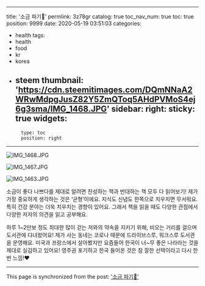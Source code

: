 
---
title: '소금 파기🧂'
permlink: 3z78gr
catalog: true
toc_nav_num: true
toc: true
position: 9999
date: 2020-05-19 03:51:03
categories:
- health
tags:
- health
- food
- kr
- korea
- steem
thumbnail: 'https://cdn.steemitimages.com/DQmNNaA2WRwMdpgJusZ82Y5ZmQToq5AHdPVMoS4ej6g3sma/IMG_1468.JPG'
sidebar:
    right:
        sticky: true
widgets:
    -
        type: toc
        position: right
---


![IMG_1468.JPG](https://cdn.steemitimages.com/DQmNNaA2WRwMdpgJusZ82Y5ZmQToq5AHdPVMoS4ej6g3sma/IMG_1468.JPG)


![IMG_1467.JPG](https://cdn.steemitimages.com/DQmNScs7WQK9wkPuMge9hUhkcSVxrdVJgSDBgGdVStcxH1o/IMG_1467.JPG)


![IMG_1463.JPG](https://cdn.steemitimages.com/DQmbBTj36fT8qiGTtVdvxYx6YA2YW73McusKjbhKx2NYA7A/IMG_1463.JPG)




소금이 좋다 나쁘다를 제대로 알려면
찬성하는 책과 반대하는 책 모두 다 읽어보기!
제가 가장 중요하게 생각하는 것은 ‘균형’이에요.
지식도 신념도 한쪽으로 치우치면 무서워요.
특히 건강 분야는 더욱 치우치는 경향이 있어요.
그래서 책을 읽을 때도 다양한 관점에서
다양한 저자의 의견을 읽고 공부해요.



하루 1~2만보 정도 최대한 많이 걷는
저와의 약속을 지키기 위해,
비오는 거리를 걸으며 도서관에 다녀왔어요!
제가 사는 동네는 코로나 때문에
드라이브스루, 워크스루 도서관을 운영해요.
미국과 프랑스에서 살아봤지만
요즘들어 한국이 너~무 좋은 나라라는 것을
제대로 실감하고 있어요!
영주권 포기하고 한국 들어온 것은
참 잘한 선택이라고 다시 한번 느낌!❤️

- - -

This page is synchronized from the post: ['소금 파기🧂'](https://steemit.com/@loveecho/3z78gr)
